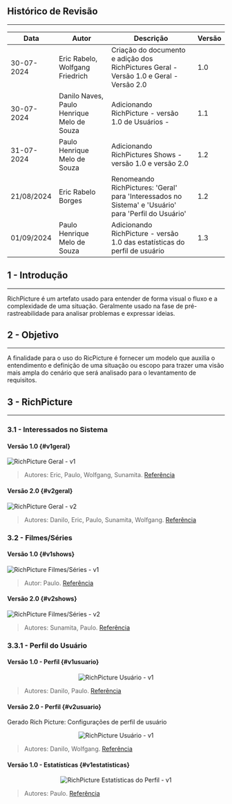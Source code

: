 ## Histórico de Revisão
---
| Data       | Autor         | Descrição                         | Versão  |
|------------|---------------|-----------------------------------|---------|
| 30-07-2024 |  Eric Rabelo, Wolfgang Friedrich  | Criação do documento e adição dos RichPictures Geral - Versão 1.0 e Geral - Versão 2.0 | 1.0     |
| 30-07-2024 |  Danilo Naves, Paulo Henrique Melo de Souza | Adicionando RichPicture - versão 1.0 de Usuários - | 1.1     |
| 31-07-2024 |  Paulo Henrique Melo de Souza | Adicionando RichPictures Shows - versão 1.0 e versão 2.0 | 1.2     |
| 21/08/2024 | Eric Rabelo Borges | Renomeando RichPictures: 'Geral' para 'Interessados no Sistema' e 'Usuário' para 'Perfil do Usuário'  | 1.2 |
| 01/09/2024 | Paulo Henrique Melo de Souza | Adicionando RichPicture - versão 1.0 das estatísticas do perfil de usuário  | 1.3 |

## 1 - Introdução
---
RichPicture é um artefato usado para entender de forma visual o fluxo e a complexidade de uma situação. Geralmente usado na fase de pré-rastreabilidade para analisar problemas e expressar ideias. 

## 2 - Objetivo
---
A finalidade para o uso do RicPicture é fornecer um modelo que auxilia o entendimento e definição de uma situação ou escopo para trazer uma visão mais ampla do cenário que será analisado para o levantamento de requisitos.

## 3 - RichPicture
---

### 3.1 - Interessados no Sistema

#### Versão 1.0 {#v1geral}
![RichPicture Geral - v1](../images/richpic_geral_v1.png)

> Autores: Eric, Paulo, Wolfgang, Sunamita. [Referência](../Atas/reuniao_23_07.md)

#### Versão 2.0 {#v2geral}
![RichPicture Geral - v2](../images/richpic_geral_v2.png)

> Autores: Danilo, Eric, Paulo, Sunamita, Wolfgang. [Referência](../Atas/reuniao_25_07.md)

### 3.2 - Filmes/Séries 

#### Versão 1.0 {#v1shows}
![RichPicture Filmes/Séries - v1](../images/richpic_shows_v1.svg)

> Autor: Paulo. [Referência](../documentacao/observacaoShows.md)

#### Versão 2.0 {#v2shows}
![RichPicture Filmes/Séries - v2](../images/richpic_shows_v2.svg)

> Autores: Sunamita, Paulo. [Referência](../Atas/reuniao_29_07.md)

### 3.3.1 - Perfil do Usuário

#### Versão 1.0 - Perfil {#v1usuario}

<center>

![RichPicture Usuário - v1](../images/richpic_usuario_v1.svg)

</center>

> Autores: Danilo, Paulo. [Referência](../Atas/reuniao_30_07.md)


#### Versão 2.0 - Perfil  {#v2usuario}

Gerado Rich Picture: Configurações de perfil de usuário

<center>

![RichPicture Usuário - v1](../images/richpic_usuario_v2.jpg)


</center>

> Autores: Danilo, Wolfgang. [Referência](../Atas/reuniao_06_08.md)

#### Versão 1.0 - Estatísticas {#v1estatisticas}

<center>

![RichPicture Estatísticas do Perfil - v1](../images/richpic_estatisticas_v1.svg)

</center>

> Autores: Paulo. [Referência](../Atas/reuniao_29_08.md)

